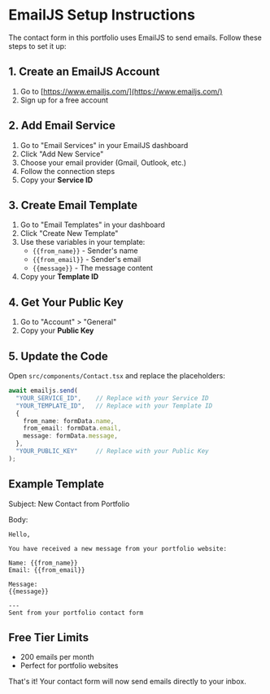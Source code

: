 # EmailJS Setup Instructions

The contact form in this portfolio uses EmailJS to send emails. Follow these steps to set it up:

## 1. Create an EmailJS Account

1. Go to [https://www.emailjs.com/](https://www.emailjs.com/)
2. Sign up for a free account

## 2. Add Email Service

1. Go to "Email Services" in your EmailJS dashboard
2. Click "Add New Service"
3. Choose your email provider (Gmail, Outlook, etc.)
4. Follow the connection steps
5. Copy your **Service ID**

## 3. Create Email Template

1. Go to "Email Templates" in your dashboard
2. Click "Create New Template"
3. Use these variables in your template:
   - `{{from_name}}` - Sender's name
   - `{{from_email}}` - Sender's email
   - `{{message}}` - The message content
4. Copy your **Template ID**

## 4. Get Your Public Key

1. Go to "Account" > "General"
2. Copy your **Public Key**

## 5. Update the Code

Open `src/components/Contact.tsx` and replace the placeholders:

```typescript
await emailjs.send(
  "YOUR_SERVICE_ID",    // Replace with your Service ID
  "YOUR_TEMPLATE_ID",   // Replace with your Template ID
  {
    from_name: formData.name,
    from_email: formData.email,
    message: formData.message,
  },
  "YOUR_PUBLIC_KEY"     // Replace with your Public Key
);
```

## Example Template

Subject: New Contact from Portfolio

Body:
```
Hello,

You have received a new message from your portfolio website:

Name: {{from_name}}
Email: {{from_email}}

Message:
{{message}}

---
Sent from your portfolio contact form
```

## Free Tier Limits

- 200 emails per month
- Perfect for portfolio websites

That's it! Your contact form will now send emails directly to your inbox.
